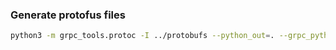 ### Generate protofus files

```bash
python3 -m grpc_tools.protoc -I ../protobufs --python_out=. --grpc_python_out=. ../protobufs/userManagement.proto
```